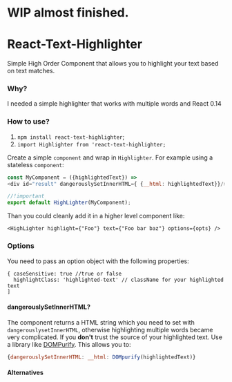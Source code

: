 # WIP almost finished.


# React-Text-Highlighter

Simple High Order Component that allows you to highlight your text based on text matches.

### Why?

I needed a simple highlighter that works with multiple words and React 0.14

### How to use?

1. `npm install react-text-highlighter`;
2. `import Highlighter from 'react-text-highlighter;`

Create a simple `component` and wrap in `Highlighter`. For example using a stateless `component`:
```js
const MyComponent = ({highlightedText}) =>
<div id="result" dangerouslySetInnerHTML={ {__html: highlightedText}}/>;

//!important
export default HighLighter(MyComponent);
```
Than you could cleanly add it in a higher level component like:
```
<HighLighter highlight={"Foo"} text={"Foo bar baz"} options={opts} />
```

### Options
You need to pass an option object with the following properties:
```
{ caseSensitive: true //true or false
  highlightClass: 'highlighted-text' // className for your highlighted text
]
```

#### dangerouslySetInnerHTML?

The component returns a HTML string which you need to set with `dangerouslysetInnerHTML`, otherwise highlighting multiple words
became very complicated. If you **don't** trust the source of your highlighted text. Use a library like [DOMPurify](https://github.com/cure53/DOMPurify). This
allows you to:

```js
{dangerouslySetInnerHTML: __html: DOMpurify(highlightedText)}
```

#### Alternatives